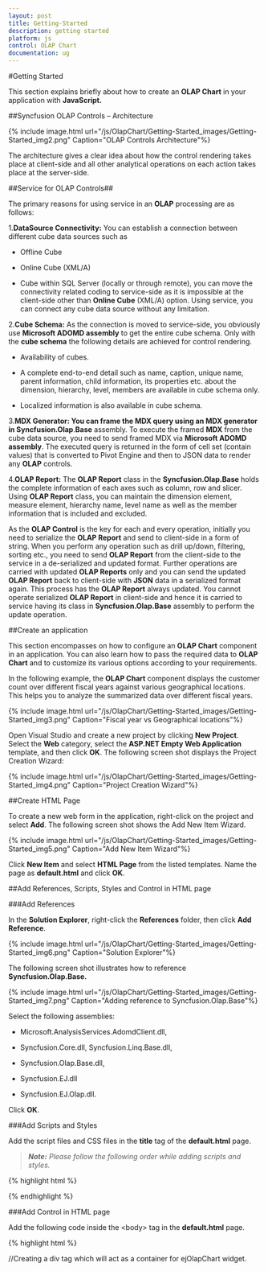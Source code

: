 ```yaml
---
layout: post
title: Getting-Started
description: getting started
platform: js
control: OLAP Chart
documentation: ug
---
```


#Getting Started

This section explains briefly about how to create an **OLAP Chart** in your application with **JavaScript.**

##Syncfusion OLAP Controls – Architecture

{% include image.html url="/js/OlapChart/Getting-Started_images/Getting-Started_img2.png" Caption="OLAP Controls Architecture"%}

The architecture gives a clear idea about how the control rendering takes place at client-side and all other analytical operations on each action takes place at the server-side.

##Service for OLAP Controls##

The primary reasons for using service in an **OLAP** processing are as follows:

1.**DataSource Connectivity:** You can establish a connection between different cube data sources such as

   * Offline Cube

   * Online Cube (XML/A)

   * Cube within SQL Server (locally or through remote), you can move the connectivity related coding to service-side as it is impossible at the client-side other than **Online Cube** (XML/A) option. Using service, you can connect any cube data source without any limitation.

2.**Cube Schema:** As the connection is moved to service-side, you obviously use **Microsoft ADOMD assembly** to get the entire cube schema. Only with the **cube schema** the following details are achieved for control rendering.

   * Availability of cubes.

   * A complete end-to-end detail such as name, caption, unique name, parent information, child information, its properties etc. about the dimension, hierarchy, level, members are available in cube schema only. 

   * Localized information is also available in cube schema.  

3.**MDX Generator: You can frame the MDX query using an MDX generator in Syncfusion.Olap**.**Base** assembly. To execute the framed **MDX** from the cube data source, you need to send framed MDX via **Microsoft ADOMD assembly**. The executed query is returned in the form of cell set (contain values) that is converted to Pivot Engine and then to JSON data to render any **OLAP** controls.

4.**OLAP Report:** The **OLAP Report** class in the **Syncfusion.Olap.Base** holds the complete information of each axes such as column, row and slicer. Using **OLAP Report** class, you can maintain the dimension element, measure element, hierarchy name, level name as well as the member information that is included and excluded.  

As the **OLAP Control** is the key for each and every operation, initially you need to serialize the **OLAP Report** and send to client-side in a form of string.
When you perform any operation such as drill up/down, filtering, sorting etc., you need to send **OLAP Report** from the client-side to the service in a de-serialized and updated format.
Further operations are carried with updated **OLAP Reports** only and you can send the updated **OLAP Report** back to client-side with **JSON** data in a serialized format again. 
This process has the **OLAP Report** always updated. You cannot operate serialized **OLAP Report** in client-side and hence it is carried to service having its class in **Syncfusion.Olap.Base** assembly to perform the update operation.

##Create an application

This section encompasses on how to configure an **OLAP Chart** component in an application. You can also learn how to pass the required data to **OLAP Chart** and to customize its various options according to your requirements. 

In the following example, the **OLAP Chart** component displays the customer count over different fiscal years against various geographical locations. This helps you to analyze the summarized data over different fiscal years.

{% include image.html url="/js/OlapChart/Getting-Started_images/Getting-Started_img3.png" Caption="Fiscal year vs Geographical locations"%}

Open Visual Studio and create a new project by clicking **New Project**. Select the **Web** category, select the **ASP.NET Empty Web Application** template, and then click **OK**. The following screen shot displays the Project Creation Wizard:

{% include image.html url="/js/OlapChart/Getting-Started_images/Getting-Started_img4.png" Caption="Project Creation Wizard"%}

##Create HTML Page

To create a new web form in the application, right-click on the project and select **Add**. The following screen shot shows the Add New Item Wizard.

{% include image.html url="/js/OlapChart/Getting-Started_images/Getting-Started_img5.png" Caption="Add New Item Wizard"%}

Click **New Item** and select **HTML Page** from the listed templates. Name the page as **default.html** and click **OK**.

##Add References, Scripts, Styles and Control in HTML page

###Add References

In the **Solution Explorer**, right-click the **References** folder, then click **Add Reference**.

{% include image.html url="/js/OlapChart/Getting-Started_images/Getting-Started_img6.png" Caption="Solution Explorer"%}

The following screen shot illustrates how to reference **Syncfusion.Olap.Base.**

{% include image.html url="/js/OlapChart/Getting-Started_images/Getting-Started_img7.png" Caption="Adding reference to Syncfusion.Olap.Base"%}

Select the following assemblies: 

   * Microsoft.AnalysisServices.AdomdClient.dll,  

   * Syncfusion.Core.dll,  Syncfusion.Linq.Base.dll, 

   * Syncfusion.Olap.Base.dll,  

   * Syncfusion.EJ.dll 

   * Syncfusion.EJ.Olap.dll.

Click **OK**.

###Add Scripts and Styles 

Add the script files and CSS files in the **title** tag of the **default.html** page.

> _**Note:** Please follow the following order while adding scripts and styles._

{% highlight html %}

<link href="http://cdn.syncfusion.com/{{ site.releaseversion }}/js/web/flat-azure/ej.web.all.min.css" rel="stylesheet" />
<script src="http://cdn.syncfusion.com/js/assets/external/jquery-1.10.2.min.js" type="text/javascript"> </script>
<script src="http://cdn.syncfusion.com/js/assets/external/jquery.easing.1.3.min.js" type="text/javascript"> </script>
<script src="http://cdn.syncfusion.com/js/assets/external/jquery.globalize.min.js"> </script>
<script src="http://cdn.syncfusion.com/{{ site.releaseversion }}/js/web/ej.web.all.min.js"> </script>

{% endhighlight %}

###Add Control in HTML page

Add the following code inside the &lt;body&gt; tag in the **default.html** page.

{% highlight html %}

<div>
     //Creating a div tag which will act as a container for ejOlapChart widget.
    <div id="OlapChart" style="height: 350px; width: 100%; overflow: auto">
    </div>
    <script type="text/javascript">
          //Setting property and initializing ejOlapChart widget.
          $(function () {
                $("#OlapChart").ejOlapChart({
                    url: "../wcf/OlapChartService.svc"

                });
            });
     </script>
</div>

{% endhighlight %}

##Add WCF service for OLAP Chart

###Create WCF Services

1.Right-click the project, select **Add > New Folder**.  Name the folder as **WCF.**

2.Now right-click the **WCF** folder created and select **Add > New Item**.  In the **Add New** Item window, select **WCF Service** and name it as **OlapChartService.svc**

3.Click **Add**.

{% include image.html url="/js/OlapChart/Getting-Started_images/Getting-Started_img8.png" Caption="Adding WCF service"%}

###Add service methods inside Interface

Add the following code sample inside the **IOlapChartService** interface available in the **IOlapChartService.cs** file.

{% highlight c# %}

    [ServiceContract]

    public interface IOlapChartService

    {

        [OperationContract]

        Dictionary<string, object> InitializeChart(string action, string customObject);        
        
        [OperationContract]

        Dictionary<string, object> DrillChart(string action, string drilledSeries, string olapReport, string customObject);

    }
{% endhighlight %}

###Add Namespaces

Add the following namespaces to implement the service methods.

{% highlight c# %}


using System;

using System.Collections.Generic;

using System.Linq;

using System.Runtime.Serialization;

using System.ServiceModel;

using System.Text;

using System.ServiceModel.Activation;

using Syncfusion.Olap.Manager;

using Syncfusion.Olap.Reports;

using Syncfusion.JavaScript.Olap;

using System.Web.Script.Serialization;

{% endhighlight %}

###Create Class in Service file

Create the **OlapChartService** class to implement the service methods. Inherit the class from **IOlapChartService** interface, which is created automatically when any new service is added.

{% highlight c# %}

namespace WebApplication2

{

    [AspNetCompatibilityRequirements(RequirementsMode = AspNetCompatibilityRequirementsMode.Allowed)]

    public class OlapChartService : IOlapChartService

    {

    }

}

{% endhighlight %}

###Implement Service Methods

Add the following methods to the service, which is invoked during any server-side operations performed in **OLAP Chart**.

Initialize the **OLAP Charts** helper class and **OLAP DataManager** with appropriate connection string. 

{% highlight c# %}

JavaScriptSerializer serializer = new JavaScriptSerializer();

OlapChart htmlHelper = new OlapChart();        

static string connectionString = "Data Source=http://bi.syncfusion.com/olap/msmdpump.dll; Initial Catalog=Adventure Works DW 2008 SE;";   

OlapDataManager DataManager = new OlapDataManager(connectionString);

{% endhighlight %}

Initialize the following service methods.

{% highlight c# %}

//This method provides the required information from the server side to initialize the OlapChart.

         public Dictionary<string, object> InitializeChart(string action, string customObject)

        {

            OlapDataManager DataManager = null;

            dynamic customData = serializer.Deserialize<dynamic>(customObject.ToString());

            DataManager = new OlapDataManager(connectionString); 

            DataManager.SetCurrentReport(CreateOlapReport());

            return htmlHelper.GetJsonData(action, DataManager);

        }

//This method provides the required information from the server side while drill up/down operation is performed in OlapChart.

        public Dictionary<string, object> DrillChart(string action, string drilledSeries, string olapReport, string customObject)

        {

            DataManager.SetCurrentReport(Utils.DeserializeOlapReport(olapReport)); 

            dynamic customData = serializer.Deserialize<dynamic>(customObject.ToString());            

            return htmlHelper.GetJsonData(action, DataManager, drilledSeries);

        }

//This method carries information about the default report rendered within OlapChart initially. 

        private OlapReport CreateOlapReport()

        {

            OlapReport olapReport = new OlapReport();

            olapReport.Name = "Default Report";

            olapReport.CurrentCubeName = "Adventure Works";


            DimensionElement dimensionElementColumn = new DimensionElement();

            dimensionElementColumn.Name = "Customer";

            dimensionElementColumn.AddLevel("Customer Geography", "Country");


            MeasureElements measureElementColumn = new MeasureElements();

            measureElementColumn.Elements.Add(new MeasureElement { Name = "Customer Count" });



            DimensionElement dimensionElementRow = new DimensionElement();

            dimensionElementRow.Name = "Date";

            dimensionElementRow.AddLevel("Fiscal", "Fiscal Year");



            olapReport.SeriesElements.Add(dimensionElementRow);

            olapReport.CategoricalElements.Add(dimensionElementColumn);

            olapReport.CategoricalElements.Add(measureElementColumn);

            return olapReport;

        }

{% endhighlight %}

###Configuring Web.Config

* You can expose services through the properties such as binding, contract and address etc. using an **endpoint**. In your application the service name is "**WebApplication2.OlapChartService**" where "**OlapChartService**" is the service class name and “**WebApplication2**" is the namespace name where service class appears. The following are the properties that meet the appropriate endpoint.  

   1. **Contract:** This property indicates the contract of the endpoint is exposing. Here you are referring **IOlapChartService** contract and hence it is "**WebApplication2.IOlapChartService**".

   2. **Binding:** In your application, you use **webHttpBinding** to post and receive the requests and responses between the client-end and the service.

   3. **behaviorConfiguration:** This property contains the name of the behavior to be used in the endpoint. **endpointBehaviors** are illustrated as follows

{% highlight xml %}

<services>
      <service name="WebApplication2.OlapChartService">
        <endpoint address="" behaviorConfiguration="WebApplication2.OlapChartServiceAspNetAjaxBehavior"
          binding="webHttpBinding" contract="WebApplication2.IOlapChartService" />
      </service>
</services>

{% endhighlight %}

* The **endpointBehaviors** contain all the behaviors for an endpoint. You can link each endpoint to the respective behavior only using this **name** property. In the following code sample, "**WebApplication2.OlapChartServiceAspNetAjaxBehavior**" refers to the **OlapChartService** class under
the namespace **WebApplication2** in **OlapChartService.svc.cs** file that is the appropriate behavior for the endpoint. 

{% highlight xml %}

<endpointBehaviors>
        <behavior name="WebApplication2.OlapChartServiceAspNetAjaxBehavior">
          <enableWebScript />
        </behavior>
</endpointBehaviors>


{% endhighlight %}

> _**Note:** In this example, “WebApplication2” indicates the name of the project and “OlapChartService” indicates the name of the WCF service created._




